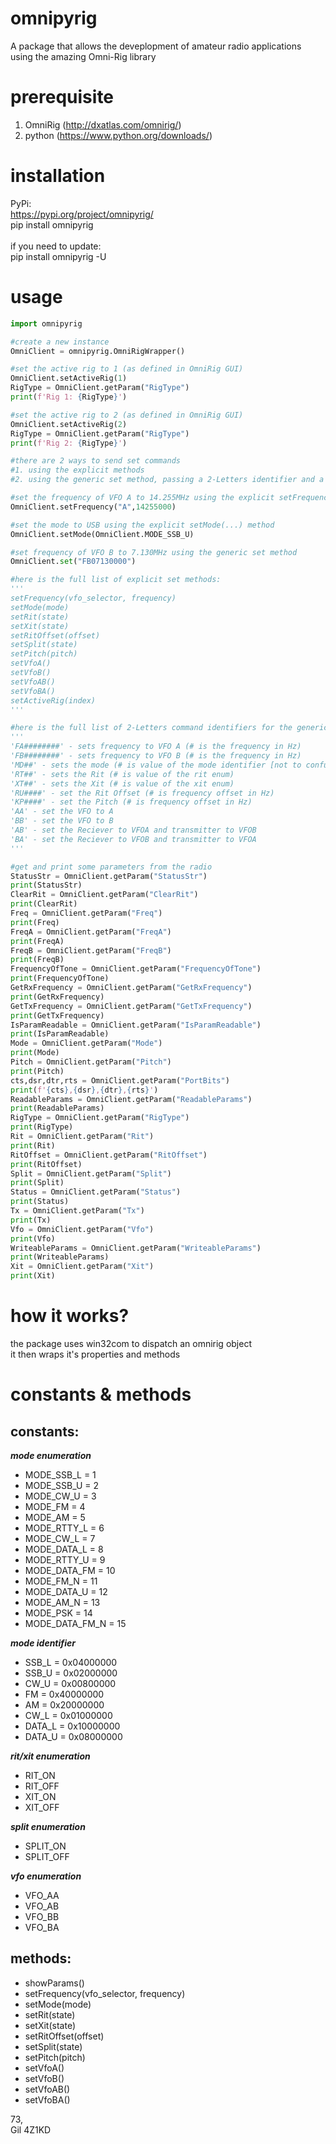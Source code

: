 # omnipyrig

A package that allows the deveplopment of amateur radio applications using the amazing Omni-Rig library

# prerequisite
1. OmniRig (http://dxatlas.com/omnirig/)
2. python (https://www.python.org/downloads/)

# installation
PyPi:<br>
https://pypi.org/project/omnipyrig/<br>
pip install omnipyrig<br>
<br>
if you need to update:<br>
pip install omnipyrig -U<br>

# usage
```python
import omnipyrig

#create a new instance
OmniClient = omnipyrig.OmniRigWrapper()

#set the active rig to 1 (as defined in OmniRig GUI)
OmniClient.setActiveRig(1)
RigType = OmniClient.getParam("RigType")
print(f'Rig 1: {RigType}')

#set the active rig to 2 (as defined in OmniRig GUI)
OmniClient.setActiveRig(2)
RigType = OmniClient.getParam("RigType")
print(f'Rig 2: {RigType}')

#there are 2 ways to send set commands
#1. using the explicit methods
#2. using the generic set method, passing a 2-Letters identifier and a value

#set the frequency of VFO A to 14.255MHz using the explicit setFrequency(...) method
OmniClient.setFrequency("A",14255000)

#set the mode to USB using the explicit setMode(...) method
OmniClient.setMode(OmniClient.MODE_SSB_U)

#set frequency of VFO B to 7.130MHz using the generic set method
OmniClient.set("FB07130000")

#here is the full list of explicit set methods:
'''
setFrequency(vfo_selector, frequency)
setMode(mode)
setRit(state)
setXit(state)
setRitOffset(offset)
setSplit(state)
setPitch(pitch)
setVfoA()
setVfoB()
setVfoAB()
setVfoBA()
setActiveRig(index)
'''

#here is the full list of 2-Letters command identifiers for the generic set command:
'''
'FA########' - sets frequency to VFO A (# is the frequency in Hz)
'FB########' - sets frequency to VFO B (# is the frequency in Hz)
'MD##' - sets the mode (# is value of the mode identifier [not to confuse with the mode enum])
'RT##' - sets the Rit (# is value of the rit enum)
'XT##' - sets the Xit (# is value of the xit enum)
'RU####' - set the Rit Offset (# is frequency offset in Hz)
'KP####' - set the Pitch (# is frequency offset in Hz)
'AA' - set the VFO to A
'BB' - set the VFO to B
'AB' - set the Reciever to VFOA and transmitter to VFOB
'BA' - set the Reciever to VFOB and transmitter to VFOA
'''

#get and print some parameters from the radio
StatusStr = OmniClient.getParam("StatusStr")
print(StatusStr)
ClearRit = OmniClient.getParam("ClearRit")
print(ClearRit)
Freq = OmniClient.getParam("Freq")
print(Freq)
FreqA = OmniClient.getParam("FreqA")
print(FreqA)
FreqB = OmniClient.getParam("FreqB")
print(FreqB)
FrequencyOfTone = OmniClient.getParam("FrequencyOfTone")
print(FrequencyOfTone)
GetRxFrequency = OmniClient.getParam("GetRxFrequency")
print(GetRxFrequency)
GetTxFrequency = OmniClient.getParam("GetTxFrequency")
print(GetTxFrequency)
IsParamReadable = OmniClient.getParam("IsParamReadable")
print(IsParamReadable)
Mode = OmniClient.getParam("Mode")
print(Mode)
Pitch = OmniClient.getParam("Pitch")
print(Pitch)
cts,dsr,dtr,rts = OmniClient.getParam("PortBits")
print(f'{cts},{dsr},{dtr},{rts}')
ReadableParams = OmniClient.getParam("ReadableParams")
print(ReadableParams)
RigType = OmniClient.getParam("RigType")
print(RigType)
Rit = OmniClient.getParam("Rit")
print(Rit)
RitOffset = OmniClient.getParam("RitOffset")
print(RitOffset)
Split = OmniClient.getParam("Split")
print(Split)
Status = OmniClient.getParam("Status")
print(Status)
Tx = OmniClient.getParam("Tx")
print(Tx)
Vfo = OmniClient.getParam("Vfo")
print(Vfo)
WriteableParams = OmniClient.getParam("WriteableParams")
print(WriteableParams)
Xit = OmniClient.getParam("Xit")
print(Xit)
```

# how it works? 
the package uses win32com to dispatch an omnirig object<br/>
it then wraps it's properties and methods<br/>

# constants & methods

## constants:</br>
***mode enumeration***
- MODE_SSB_L = 1
- MODE_SSB_U = 2
- MODE_CW_U = 3
- MODE_FM = 4
- MODE_AM = 5
- MODE_RTTY_L = 6
- MODE_CW_L = 7
- MODE_DATA_L = 8
- MODE_RTTY_U = 9
- MODE_DATA_FM = 10
- MODE_FM_N = 11
- MODE_DATA_U = 12
- MODE_AM_N = 13
- MODE_PSK = 14
- MODE_DATA_FM_N = 15

***mode identifier***
- SSB_L = 0x04000000
- SSB_U = 0x02000000
- CW_U = 0x00800000
- FM = 0x40000000
- AM = 0x20000000
- CW_L = 0x01000000
- DATA_L = 0x10000000
- DATA_U = 0x08000000

***rit/xit enumeration***
- RIT_ON
- RIT_OFF
- XIT_ON
- XIT_OFF

***split enumeration***
- SPLIT_ON
- SPLIT_OFF

***vfo enumeration***
- VFO_AA
- VFO_AB
- VFO_BB
- VFO_BA

## methods:
- showParams()
- setFrequency(vfo_selector, frequency)
- setMode(mode)
- setRit(state)
- setXit(state)
- setRitOffset(offset)
- setSplit(state)
- setPitch(pitch)
- setVfoA()
- setVfoB()
- setVfoAB()
- setVfoBA()


73,<br/>
Gil 4Z1KD
